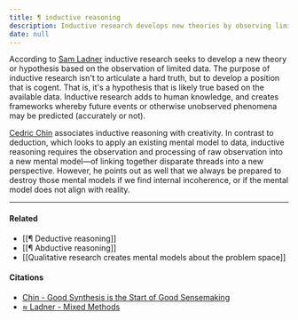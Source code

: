 ```yaml
---
title: ¶ inductive reasoning
description: Inductive research develops new theories by observing limited data, linking ideas creatively to form hypotheses that help predict future events or explain phenomena.
date: null
---
```


According to [Sam Ladner](https://publish.obsidian.md/mobydiction/notes/%E2%89%88+Ladner+-+Mixed+Methods) inductive research seeks to develop a new theory or hypothesis based on the observation of limited data. The purpose of inductive research isn't to articulate a hard truth, but to develop a position that is cogent. That is, it's a hypothesis that is likely true based on the available data. Inductive research adds to human knowledge, and creates frameworks whereby future events or otherwise unobserved phenomena may be predicted (accurately or not).

[Cedric Chin](https://publish.obsidian.md/mobydiction/Chin+-+Good+Synthesis+is+the+Start+of+Good+Sensemaking) associates inductive reasoning with creativity. In contrast to deduction, which looks to apply an existing mental model to data, inductive reasoning requires the observation and processing of raw observation into a new mental model—of linking together disparate threads into a new perspective. However, he points out as well that we always be prepared to destroy those mental models if we find internal incoherence, or if the mental model does not align with reality.

---

#### Related

- [[¶ Deductive reasoning]]
- [[¶ Abductive reasoning]]
- [[Qualitative research creates mental models about the problem space]]

#### Citations

- [Chin - Good Synthesis is the Start of Good Sensemaking](https://publish.obsidian.md/mobydiction/Chin+-+Good+Synthesis+is+the+Start+of+Good+Sensemaking)
- [≈ Ladner - Mixed Methods](https://publish.obsidian.md/mobydiction/notes/%E2%89%88+Ladner+-+Mixed+Methods)

